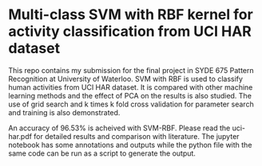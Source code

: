 # Multi-class SVM with RBF kernel for activity classification from UCI HAR dataset
This repo contains my submission for the final project in SYDE 675 Pattern Recognition at University of Waterloo. SVM with RBF is used to classify human activities from UCI HAR dataset. It is compared with other machine learning methods and the effect of PCA on the results is also studied.
The use of grid search and k times k fold cross validation for parameter search and training is also demonstrated.

An accuracy of 96.53% is acheived with SVM-RBF. Please read the uci-har.pdf for detailed results and comparison with literature. The jupyter notebook has some annotations and outputs while the python file with the same code can be run as a script to generate the output.

